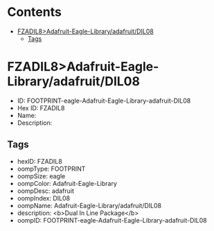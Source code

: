 



Contents
========

* [FZADIL8>Adafruit-Eagle-Library/adafruit/DIL08](#fzadil8adafruit-eagle-libraryadafruitdil08)
	* [Tags](#tags)

# FZADIL8>Adafruit-Eagle-Library/adafruit/DIL08

- ID: FOOTPRINT-eagle-Adafruit-Eagle-Library-adafruit-DIL08
- Hex ID: FZADIL8
- Name: 
- Description: 

## Tags

- hexID: FZADIL8
- oompType: FOOTPRINT
- oompSize: eagle
- oompColor: Adafruit-Eagle-Library
- oompDesc: adafruit
- oompIndex: DIL08
- oompName: Adafruit-Eagle-Library/adafruit/DIL08
- description: &lt;b&gt;Dual In Line Package&lt;/b&gt;
- oompID: FOOTPRINT-eagle-Adafruit-Eagle-Library-adafruit-DIL08
